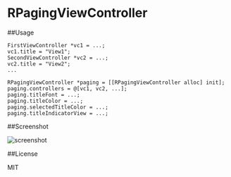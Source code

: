 RPagingViewController
=====================

##Usage

    FirstViewController *vc1 = ...;
    vc1.title = "View1";
    SecondViewController *vc2 = ...;
    vc2.title = "View2";
    ...
    
    RPagingViewController *paging = [[RPagingViewController alloc] init];
    paging.controllers = @[vc1, vc2, ...];
    paging.titleFont = ...;
    paging.titleColor = ...;
    paging.selectedTitleColor = ...;
    paging.titleIndicatorView = ...;

##Screenshot

![screenshot](https://dl.dropboxusercontent.com/u/46239535/RPagingViewController/iOS%20%E6%A8%A1%E6%8B%9F%E5%99%A8%E5%B1%8F%E5%B9%95%E5%BF%AB%E7%85%A7%E2%80%9C2013-8-20%20%E4%B8%8A%E5%8D%8812.58.17%E2%80%9D.png "RPagingViewController")

##License

MIT

